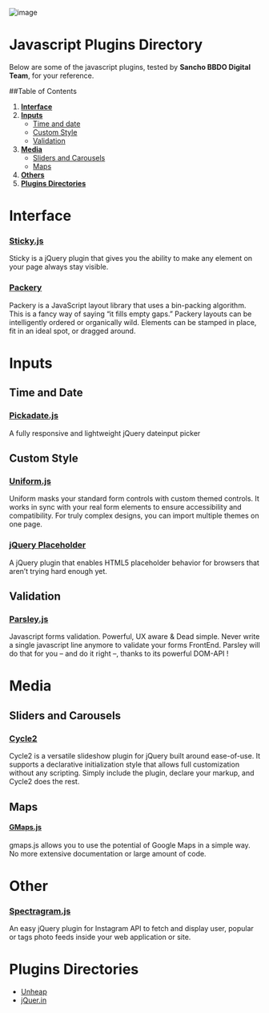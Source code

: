 ![image](https://dl.dropboxusercontent.com/u/2402696/external/logo-sancho.png)

# Javascript Plugins Directory

Below are some of the javascript plugins, tested by **Sancho BBDO Digital Team**, for your reference.

##Table of Contents
1. [**Interface**](#interface)
1. [**Inputs**](#inputs)
	- [Time and date](#time-and-date)
	- [Custom Style](#custom-style)
	- [Validation](#validation)
1. [**Media**](#media)
	- [Sliders and Carousels](#sliders-and-carousels)
	- [Maps](#maps)
1. [**Others**](#others)
1. [**Plugins Directories**](#plugins-directories)

# Interface
### [Sticky.js](http://labs.anthonygarand.com/sticky)
Sticky is a jQuery plugin that gives you the ability to make any element on your page always stay visible.

### [Packery](http://packery.metafizzy.co/)
Packery is a JavaScript layout library that uses a bin-packing algorithm. This is a fancy way of saying “it fills empty gaps.” Packery layouts can be intelligently ordered or organically wild. Elements can be stamped in place, fit in an ideal spot, or dragged around.

# Inputs
## Time and Date
### [Pickadate.js](http://amsul.ca/pickadate.js/)
A fully responsive and lightweight jQuery dateinput picker

## Custom Style
### [Uniform.js](http://uniformjs.com/)
Uniform masks your standard form controls with custom themed controls. It works in sync with your real form elements to ensure accessibility and compatibility. For truly complex designs, you can import multiple themes on one page.

### [jQuery Placeholder](https://github.com/mathiasbynens/jquery-placeholder)
A jQuery plugin that enables HTML5 placeholder behavior for browsers that aren’t trying hard enough yet.

## Validation
### [Parsley.js](http://parsleyjs.org/documentation.html)
Javascript forms validation.
Powerful, UX aware & Dead simple. Never write a single javascript line anymore to validate your forms FrontEnd. Parsley will do that for you – and do it right –, thanks to its powerful DOM-API !

# Media
## Sliders and Carousels
### [Cycle2](http://malsup.com/jquery/cycle2/)
Cycle2 is a versatile slideshow plugin for jQuery built around ease-of-use. It supports a declarative initialization style that allows full customization without any scripting. Simply include the plugin, declare your markup, and Cycle2 does the rest.

## Maps
#### [GMaps.js](http://hpneo.github.io/gmaps/)
gmaps.js allows you to use the potential of Google Maps in a simple way.
No more extensive documentation or large amount of code.

# Other
### [Spectragram.js](http://lab.adrianquevedo.com/jquery-spectragram/)
An easy jQuery plugin for Instagram API to fetch and display user, popular or tags photo feeds inside your web application or site.

# Plugins Directories
- [Unheap](http://www.unheap.com/)
- [jQuer.in](http://jquer.in/)
